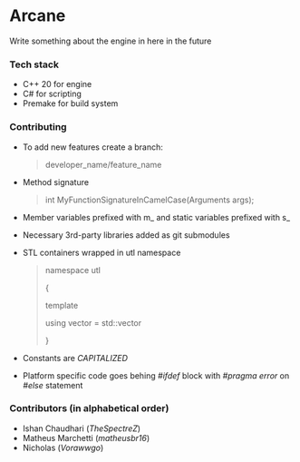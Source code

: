 # Arcane

Write something about the engine in here in the future

### Tech stack

- C++ 20 for engine
- C# for scripting
- Premake for build system

### Contributing

- To add new features create a branch:
  > developer_name/feature_name
  > 
- Method signature
  > int MyFunctionSignatureInCamelCase(Arguments args);
  
- Member variables prefixed with m_ and static variables prefixed with s_
- Necessary 3rd-party libraries added as git submodules
- STL containers wrapped in utl namespace
  > namespace utl
  > 
  > {
  > 
  >  template<typename T>
  >
  >  using vector = std::vector<T>
  >
  > }
- Constants are _CAPITALIZED_
- Platform specific code goes behing _#ifdef_ block with  _#pragma error_ on _#else_ statement

### Contributors (in alphabetical order)
- Ishan Chaudhari (_TheSpectreZ_)
- Matheus Marchetti (_matheusbr16_)
- Nicholas (_Vorawwgo_)

